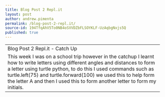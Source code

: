 ```yaml
---
title: Blog Post 2 Repl.it
layout: post
author: andrew.pimenta
permalink: /blog-post-2-repl.it/
source-id: 194TfqAhV5To0NB4oSVVDZbFLSOYKLF-UzAqbgNxjs5Q
published: true
---
```

<table>
  <tr>
    <td>Blog Post 2 Repl.it - Catch Up</td>
  </tr>
  <tr>
    <td>This week I was on a school trip however in the catchup I learnt how to write letters using different angles and distances to form a letter using turtle python, to do this I used commands such as turtle.left(75) and turtle.forward(100) we used this to help form the letter A and then I used this to form another letter to form my initials.</td>
  </tr>
</table>


